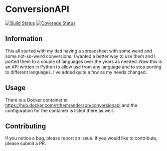 # ConversionAPI

[![Build Status](https://travis-ci.org/TheMrAnderson/ConversionAPI.svg?branch=master)](https://travis-ci.org/TheMrAnderson/ConversionAPI)
[![Coverage Status](https://coveralls.io/repos/github/TheMrAnderson/ConversionAPI/badge.svg?branch=master)](https://coveralls.io/github/TheMrAnderson/ConversionAPI?branch=master)

## Information

This all started with my dad having a spreadsheet with some weird and some not-so-weird conversions. I wanted a better way to use them and I ported them to a couple of languages over the years as needed. Now this is an API written in Python to allow use from any language and to stop porting to different languages. I've added quite a few as my needs changed.

## Usage

There is a Docker container at https://hub.docker.com/r/themranderson/conversionapi and the configuration for the container is listed there as well.

## Contributing

If you notice a bug, please report an issue. If you would like to contribute, please submit a PR.
